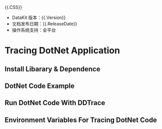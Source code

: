 {{.CSS}}

- DataKit 版本：{{.Version}}
- 文档发布日期：{{.ReleaseDate}}
- 操作系统支持：全平台

# Tracing DotNet Application

## Install Libarary & Dependence

## DotNet Code Example

## Run DotNet Code With DDTrace

## Environment Variables For Tracing DotNet Code

